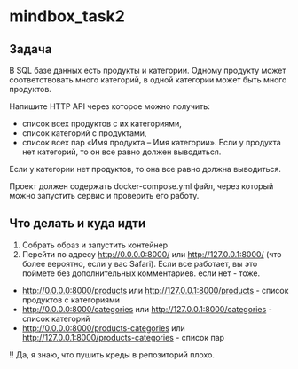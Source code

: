 # mindbox_task2

## Задача

В SQL базе данных есть продукты и категории. Одному продукту может соответствовать много категорий, в одной категории может быть много продуктов.

Напишите HTTP API через которое можно получить:

- список всех продуктов с их категориями,
- список категорий с продуктами,
- список всех пар «Имя продукта – Имя категории».
Если у продукта нет категорий, то он все равно должен выводиться.

Если у категории нет продуктов, то она все равно должна выводиться.

Проект должен содержать docker-compose.yml файл, через который можно запустить сервис и проверить его работу.

## Что делать и куда идти

1. Собрать образ и запустить контейнер
2. Перейти по адресу http://0.0.0.0:8000/ или http://127.0.0.1:8000/ (что более вероятно, если у вас Safari). Если все работает, вы это поймете без дополнительных комментариев. если нет - тоже.
  - http://0.0.0.0:8000/products или http://127.0.0.1:8000/products - список продуктов с категориями
  - http://0.0.0.0:8000/categories или http://127.0.0.1:8000/categories - список категорий
  - http://0.0.0.0:8000/products-categories или http://127.0.0.1:8000/products-categories - список пар




!! Да, я знаю, что пушить креды в репозиторий плохо. 
